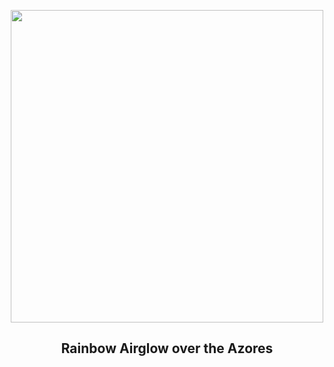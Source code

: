 
<p align="center"><img src="https://apod.nasa.gov/apod/image/2506/GravityWaves_Claro_960.jpg" width="500" height="500"></p>
<h2 align="center"> Rainbow Airglow over the Azores </h2>
